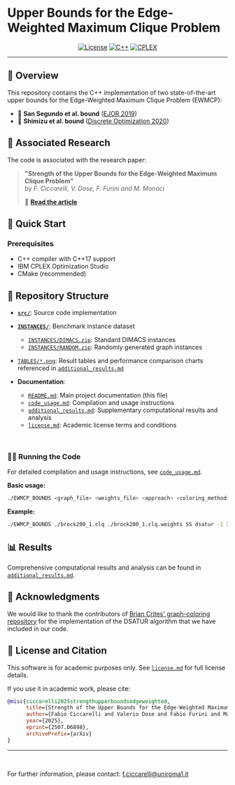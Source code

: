 # Upper Bounds for the Edge-Weighted Maximum Clique Problem

<div align="center">

[![License](https://img.shields.io/badge/License-Academic-blue.svg)](license.md)
[![C++](https://img.shields.io/badge/C++-17-blue.svg)](https://www.cplusplus.com/)
[![CPLEX](https://img.shields.io/badge/Requires-CPLEX-orange.svg)](https://www.ibm.com/products/ilog-cplex-optimization-studio)

</div>

---

## 📖 Overview

This repository contains the C++ implementation of two state-of-the-art upper bounds for the Edge-Weighted Maximum Clique Problem (EWMCP):

- 🔵 **San Segundo et al. bound** ([EJOR 2019](https://doi.org/10.1016/j.ejor.2019.03.047))
- 🔴 **Shimizu et al. bound** ([Discrete Optimization 2020](https://doi.org/10.1016/j.disopt.2020.100583))

## 📝 Associated Research

The code is associated with the research paper:

> **"Strength of the Upper Bounds for the Edge-Weighted Maximum Clique Problem"**  
> by *F. Ciccarelli, V. Dose, F. Furini and M. Monaci*
>
> 📄 [**Read the article**](https://arxiv.org/abs/2507.06898)

## 🚀 Quick Start

### Prerequisites
- C++ compiler with C++17 support
- IBM CPLEX Optimization Studio
- CMake (recommended)

## 📁 Repository Structure

- **[`src/`](src/)**: Source code implementation
- **[`INSTANCES/`](INSTANCES/)**: Benchmark instance dataset
  - [`INSTANCES/DIMACS.zip`](INSTANCES/DIMACS.zip): Standard DIMACS instances
  - [`INSTANCES/RANDOM.zip`](INSTANCES/RANDOM.zip): Randomly generated graph instances 

- [`TABLES/*.png`](TABLES/): Result tables and performance comparison charts referenced in [`additional_results.md`](additional_results.md)

- **Documentation**:
  - [`README.md`](README.md): Main project documentation (this file)
  - [`code_usage.md`](code_usage.md): Compilation and usage instructions
  - [`additional_results.md`](additional_results.md): Supplementary computational results and analysis
  - [`license.md`](license.md): Academic license terms and conditions

<br>

### 🏃‍♂️ Running the Code

For detailed compilation and usage instructions, see [`code_usage.md`](code_usage.md).

**Basic usage:**
```bash
./EWMCP_BOUNDS <graph_file> <weights_file> <approach> <coloring_method> <random_seed> <time_limit>
```

**Example:**
```bash
./EWMCP_BOUNDS ./brock200_1.clq ./brock200_1.clq.weights SS dsatur -1 3600
```

## 📊 Results

Comprehensive computational results and analysis can be found in [`additional_results.md`](additional_results.md).

## 🙏 Acknowledgments

We would like to thank the contributors of [Brian Crites' graph-coloring repository](https://github.com/brrcrites/graph-coloring/tree/master) for the implementation of the DSATUR algorithm that we have included in our code.


## 📜 License and Citation

This software is for academic purposes only. See [`license.md`](license.md) for full license details.

If you use it in academic work, please cite:

```bibtex
@misc{ciccarelli2025strengthupperboundsedgeweighted,
      title={Strength of the Upper Bounds for the Edge-Weighted Maximum Clique Problem}, 
      author={Fabio Ciccarelli and Valerio Dose and Fabio Furini and Marta Monaci},
      year={2025},
      eprint={2507.06898},
      archivePrefix={arXiv}
}
```

---

<br>

For further information, please contact: <f.ciccarelli@uniroma1.it>

<div align="center">
<sub> </sub>
</div>
